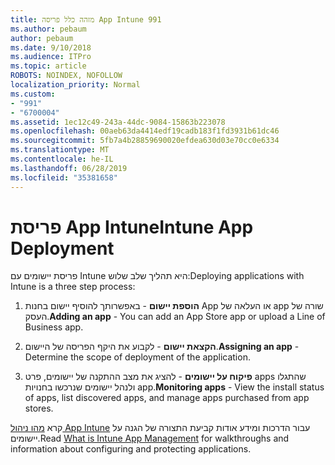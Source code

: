 ```yaml
---
title: מזהה כלל פריסה App Intune 991
ms.author: pebaum
author: pebaum
ms.date: 9/10/2018
ms.audience: ITPro
ms.topic: article
ROBOTS: NOINDEX, NOFOLLOW
localization_priority: Normal
ms.custom:
- "991"
- "6700004"
ms.assetid: 1ec12c49-243a-44dc-9084-15863b223078
ms.openlocfilehash: 00aeb63da4414edf19cadb183f1fd3931b61dc46
ms.sourcegitcommit: 5fb7a4b28859690020efdea630d03e70cc0e6334
ms.translationtype: MT
ms.contentlocale: he-IL
ms.lasthandoff: 06/28/2019
ms.locfileid: "35381658"
---
```

# <a name="intune-app-deployment"></a><span data-ttu-id="e3628-102">פריסת App Intune</span><span class="sxs-lookup"><span data-stu-id="e3628-102">Intune App Deployment</span></span>

<span data-ttu-id="e3628-103">פריסת יישומים עם Intune היא תהליך שלב שלוש:</span><span class="sxs-lookup"><span data-stu-id="e3628-103">Deploying applications with Intune is a three step process:</span></span>
  
1. <span data-ttu-id="e3628-104">**הוספת יישום** - באפשרותך להוסיף יישום בחנות App או העלאה של app שורה של העסק.</span><span class="sxs-lookup"><span data-stu-id="e3628-104">**Adding an app** - You can add an App Store app or upload a Line of Business app.</span></span>

2. <span data-ttu-id="e3628-105">**הקצאת יישום** - לקבוע את היקף הפריסה של היישום.</span><span class="sxs-lookup"><span data-stu-id="e3628-105">**Assigning an app** - Determine the scope of deployment of the application.</span></span>

3. <span data-ttu-id="e3628-106">**פיקוח על יישומים** - להציג את מצב ההתקנה של יישומים, פרט apps שהתגלו ולנהל יישומים שנרכשו בחנויות app.</span><span class="sxs-lookup"><span data-stu-id="e3628-106">**Monitoring apps** - View the install status of apps, list discovered apps, and manage apps purchased from app stores.</span></span>

<span data-ttu-id="e3628-107">קרא [מהו ניהול App Intune](https://docs.microsoft.com/intune/app-management) עבור הדרכות ומידע אודות קביעת התצורה של הגנה על יישומים.</span><span class="sxs-lookup"><span data-stu-id="e3628-107">Read [What is Intune App Management](https://docs.microsoft.com/intune/app-management) for walkthroughs and information about configuring and protecting applications.</span></span>
  